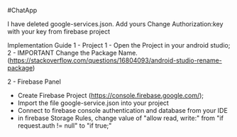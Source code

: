 #ChatApp


I have deleted google-services.json. Add yours
Change Authorization:key with your key from firebase project


Implementation Guide
1 - Project
1 - Open the Project in your android studio;
2 - IMPORTANT Change the Package Name. (https://stackoverflow.com/questions/16804093/android-studio-rename-package)


2 - Firebase Panel
- Create Firebase Project (https://console.firebase.google.com/);
- Import the file google-service.json into your project
- Connect to firebase console authentication and database from your IDE 
- in firebase Storage Rules, change value of "allow read, write:" from "if request.auth != null" to "if true;" 
